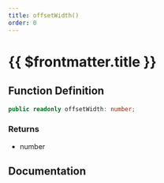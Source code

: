```yaml
---
title: offsetWidth()
order: 0
---
```


# {{ $frontmatter.title }}

<!--@include: ./offsetWidth_partial_header.md-->

## Function Definition

```ts
public readonly offsetWidth: number;
```

### Returns

* number

## Documentation

<!--@include: ./offsetWidth_partial_footer.md-->
